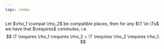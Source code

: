 ```yaml
---
tags: lemma
---
```


Let $\rho_1 \compat \rho_2$ be compatible places, then for any $\T \in \Ts$ we have that $\requires$ commutes, i.e.
$$
\T \requires \rho_1 \requires \rho_2 = \T \requires \rho_2 \requires \rho_1.
$$
